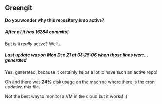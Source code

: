 ## Greengit

#### Do you wonder why this repository is so active?

##### After all it has 16284 commits!

But is it *really* active? Well...

##### Last update was on Mon Dec 21 at 08:25:06 when those lines were... generated

Yes, generated, because it certainly helps a lot to have such an active repo!

Oh and there was **24%** disk usage on the machine
where there is the cron updating this file.

Not the best way to monitor a VM in the cloud but it works! :)
